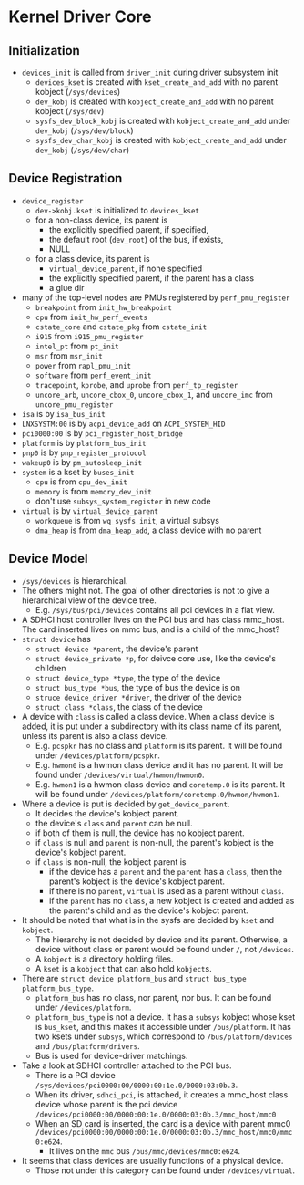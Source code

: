 Kernel Driver Core
==================

## Initialization

- `devices_init` is called from `driver_init` during driver subsystem init
  - `devices_kset` is created with `kset_create_and_add` with no parent
    kobject (`/sys/devices`)
  - `dev_kobj` is created with `kobject_create_and_add` with no parent kobject
    (`/sys/dev`)
  - `sysfs_dev_block_kobj` is created with `kobject_create_and_add` under
    `dev_kobj` (`/sys/dev/block`)
  - `sysfs_dev_char_kobj` is created with `kobject_create_and_add` under
    `dev_kobj` (`/sys/dev/char`)

## Device Registration

- `device_register`
  - `dev->kobj.kset` is initialized to `devices_kset`
  - for a non-class device, its parent is
    - the explicitly specified parent, if specified,
    - the default root (`dev_root`) of the bus, if exists,
    - NULL
  - for a class device, its parent is
    - `virtual_device_parent`, if none specified
    - the explicitly specified parent, if the parent has a class
    - a glue dir
- many of the top-level nodes are PMUs registered by `perf_pmu_register`
  - `breakpoint` from `init_hw_breakpoint`
  - `cpu` from `init_hw_perf_events`
  - `cstate_core` and `cstate_pkg` from `cstate_init`
  - `i915` from `i915_pmu_register`
  - `intel_pt` from `pt_init`
  - `msr` from `msr_init`
  - `power` from `rapl_pmu_init`
  - `software` from `perf_event_init`
  - `tracepoint`, `kprobe`, and `uprobe` from `perf_tp_register`
  - `uncore_arb`, `uncore_cbox_0`, `uncore_cbox_1`, and `uncore_imc` from
    `uncore_pmu_register`
- `isa` is by `isa_bus_init`
- `LNXSYSTM:00` is by `acpi_device_add` on `ACPI_SYSTEM_HID`
- `pci0000:00` is by `pci_register_host_bridge`
- `platform` is by `platform_bus_init`
- `pnp0` is by `pnp_register_protocol`
- `wakeup0` is by `pm_autosleep_init`
- `system` is a kset by `buses_init`
  - `cpu` is from `cpu_dev_init`
  - `memory` is from `memory_dev_init`
  - don't use `subsys_system_register` in new code
- `virtual` is by `virtual_device_parent`
  - `workqueue` is from `wq_sysfs_init`, a virtual subsys
  - `dma_heap` is from `dma_heap_add`, a class device with no parent

## Device Model

- `/sys/devices` is hierarchical.
- The others might not.  The goal of other directories is not to give a
  hierarchical view of the device tree.
  - E.g. `/sys/bus/pci/devices` contains all pci devices in a flat view.
- A SDHCI host controller lives on the PCI bus and has class mmc_host.  The card
  inserted lives on mmc bus, and is a child of the mmc_host?
- `struct device` has
  - `struct device *parent`, the device's parent
  - `struct device_private *p`, for deivce core use, like the device's children
  - `struct device_type *type`, the type of the device
  - `struct bus_type *bus`, the type of bus the device is on
  - `struce device_driver *driver`, the driver of the device
  - `struct class *class`, the class of the device
- A device with `class` is called a class device.  When a class device is
  added, it is put under a subdirectory with its class name of its parent,
  unless its parent is also a class device.
  - E.g. `pcspkr` has no class and `platform` is its parent.  It will be
    found under `/devices/platform/pcspkr`.
  - E.g. `hwmon0` is a hwmon class device and it has no parent.
    It will be found under `/devices/virtual/hwmon/hwmon0`.
  - E.g. `hwmon1` is a hwmon class device and `coretemp.0` is its parent.  It
    will be found under `/devices/platform/coretemp.0/hwmon/hwmon1`.
- Where a device is put is decided by `get_device_parent`.
  - It decides the device's kobject parent.
  - the device's `class` and `parent` can be null.
  - if both of them is null, the device has no kobject parent.
  - if `class` is null and `parent` is non-null, the parent's kobject is the
    device's kobject parent.
  - if `class` is non-null, the kobject parent is
    - if the device has a `parent` and the `parent` has a `class`, then the
      parent's kobject is the device's kobject parent.
    - if there is no `parent`, `virtual` is used as a parent without `class`.
    - if the `parent` has no `class`, a new kobject is created and added as the
      parent's child and as the device's kobject parent.
- It should be noted that what is in the sysfs are decided by `kset` and
  `kobject`.
  - The hierarchy is not decided by device and its parent.  Otherwise, a device
    without class or parent would be found under `/`, not `/devices`.
  - A `kobject` is a directory holding files.
  - A `kset` is a `kobject` that can also hold `kobject`s.
- There are `struct device platform_bus` and `struct bus_type platform_bus_type`.
  - `platform_bus` has no class, nor parent, nor bus.  It can be found under
    `/devices/platform`.
  - `platform_bus_type` is not a device.  It has a `subsys` kobject whose kset
    is `bus_kset`, and this makes it accessible under `/bus/platform`.  It has
    two ksets under `subsys`, which correspond to `/bus/platform/devices` and
    `/bus/platform/drivers`.
  - Bus is used for device-driver matchings.
- Take a look at SDHCI controller attached to the PCI bus.
  - There is a PCI device `/sys/devices/pci0000:00/0000:00:1e.0/0000:03:0b.3`.
  - When its driver, `sdhci_pci`, is attached, it creates a mmc_host class
    device whose parent is the pci device
    `/devices/pci0000:00/0000:00:1e.0/0000:03:0b.3/mmc_host/mmc0`
  - When an SD card is inserted, the card is a device with parent mmc0
    `/devices/pci0000:00/0000:00:1e.0/0000:03:0b.3/mmc_host/mmc0/mmc0:e624`.
    - It lives on the `mmc` bus `/bus/mmc/devices/mmc0:e624`.
- It seems that class devices are usually functions of a physical device.
  - Those not under this category can be found under `/devices/virtual`.
